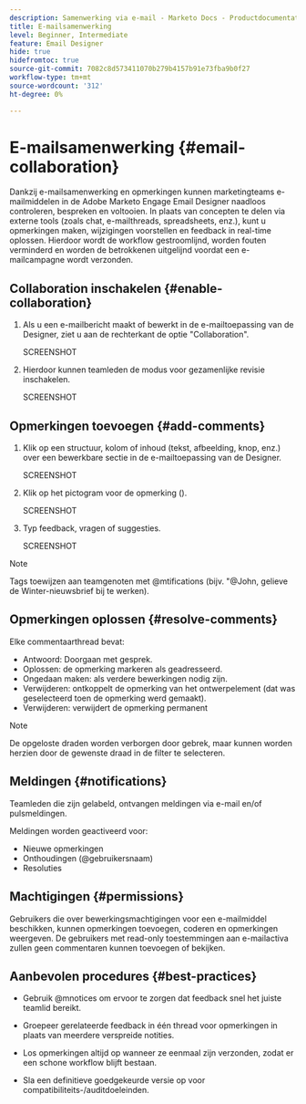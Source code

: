 ```yaml
---
description: Samenwerking via e-mail - Marketo Docs - Productdocumentatie
title: E-mailsamenwerking
level: Beginner, Intermediate
feature: Email Designer
hide: true
hidefromtoc: true
source-git-commit: 7082c8d573411070b279b4157b91e73fba9b0f27
workflow-type: tm+mt
source-wordcount: '312'
ht-degree: 0%

---
```


# E-mailsamenwerking {#email-collaboration}

Dankzij e-mailsamenwerking en opmerkingen kunnen marketingteams e-mailmiddelen in de Adobe Marketo Engage Email Designer naadloos controleren, bespreken en voltooien. In plaats van concepten te delen via externe tools (zoals chat, e-mailthreads, spreadsheets, enz.), kunt u opmerkingen maken, wijzigingen voorstellen en feedback in real-time oplossen. Hierdoor wordt de workflow gestroomlijnd, worden fouten verminderd en worden de betrokkenen uitgelijnd voordat een e-mailcampagne wordt verzonden.


## Collaboration inschakelen {#enable-collaboration}

1. Als u een e-mailbericht maakt of bewerkt in de e-mailtoepassing van de Designer, ziet u aan de rechterkant de optie &quot;Collaboration&quot;.

   SCREENSHOT

1. Hierdoor kunnen teamleden de modus voor gezamenlijke revisie inschakelen.

   SCREENSHOT

## Opmerkingen toevoegen {#add-comments}

1. Klik op een structuur, kolom of inhoud (tekst, afbeelding, knop, enz.) over een bewerkbare sectie in de e-mailtoepassing van de Designer.

   SCREENSHOT

1. Klik op het pictogram voor de opmerking ().

   SCREENSHOT

1. Typ feedback, vragen of suggesties.

   SCREENSHOT

>[!NOTE]
>
>Tags toewijzen aan teamgenoten met @mtifications (bijv. &quot;@John, gelieve de Winter-nieuwsbrief bij te werken).

## Opmerkingen oplossen {#resolve-comments}

Elke commentaarthread bevat:

* Antwoord: Doorgaan met gesprek.
* Oplossen: de opmerking markeren als geadresseerd.
* Ongedaan maken: als verdere bewerkingen nodig zijn.
* Verwijderen: ontkoppelt de opmerking van het ontwerpelement (dat was geselecteerd toen de opmerking werd gemaakt).
* Verwijderen: verwijdert de opmerking permanent

>[!NOTE]
>
>De opgeloste draden worden verborgen door gebrek, maar kunnen worden herzien door de gewenste draad in de filter te selecteren.

## Meldingen {#notifications}

Teamleden die zijn gelabeld, ontvangen meldingen via e-mail en/of pulsmeldingen.

Meldingen worden geactiveerd voor:

* Nieuwe opmerkingen
* Onthoudingen (@gebruikersnaam)
* Resoluties

## Machtigingen {#permissions}

Gebruikers die over bewerkingsmachtigingen voor een e-mailmiddel beschikken, kunnen opmerkingen toevoegen, coderen en opmerkingen weergeven. De gebruikers met read-only toestemmingen aan e-mailactiva zullen **&#x200B;**&#x200B;geen commentaren kunnen toevoegen of bekijken.

## Aanbevolen procedures {#best-practices}

* Gebruik @mnotices om ervoor te zorgen dat feedback snel het juiste teamlid bereikt.

* Groepeer gerelateerde feedback in één thread voor opmerkingen in plaats van meerdere verspreide notities.

* Los opmerkingen altijd op wanneer ze eenmaal zijn verzonden, zodat er een schone workflow blijft bestaan.

* Sla een definitieve goedgekeurde versie op voor compatibiliteits-/auditdoeleinden.
